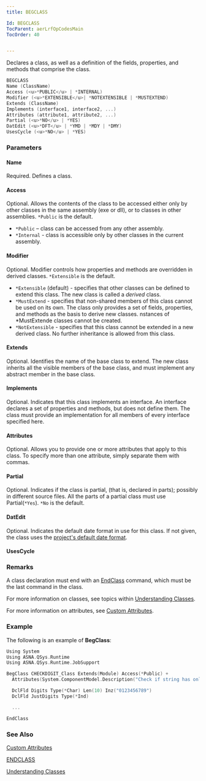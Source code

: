 ```yaml
---
title: BEGCLASS

Id: BEGCLASS
TocParent: aerLrfOpCodesMain
TocOrder: 40


---
```


Declares a class, as well as a definition of the fields, properties, and methods that comprise the class.

```c
BEGCLASS
Name (ClassName)
Access (<u>*PUBLIC</u> | *INTERNAL)
Modifier (<u>*EXTENSIBLE</u>| *NOTEXTENSIBLE | *MUSTEXTEND)
Extends (ClassName)
Implements (interface1, interface2, ...)
Attributes (attribute1, attribute2, ...)
Partial (<u>*NO</u> | *YES)
DatEdit (<u>*DFT</u> | *YMD | *MDY | *DMY)
UsesCycle (<u>*NO</u> | *YES)
```

### Parameters

#### Name

Required. Defines a class.

#### Access

Optional. Allows the contents of the class to be accessed either only by other classes in the same assembly (exe or dll), or to classes in other assemblies. `*Public` is the default.

- `*Public` – class can be accessed from any other assembly.
- `*Internal` - class is accessible only by other classes in the current assembly.

#### Modifier

Optional. Modifier controls how properties and methods are overridden in derived classes. `*Extensible` is the default.

- `*Extensible` (default) - specifies that other classes can be defined to extend this class. The new class is called a *derived* class.
- `*MustExtend` - specifies that non-shared members of this class cannot be used on its own. The class only provides a set of fields, properties, and methods as the basis to derive new classes. nstances of *MustExtende classes cannot be created.
- `*NotExtensible` - specifies that this class cannot be extended in a new derived class. No further inheritance is allowed from this class.

#### Extends

Optional. Identifies the name of the base class to extend. The new class inherits all the visible members of the base class, and must implement any abstract member in the base class.

#### Implements

Optional. Indicates that this class implements an interface. An interface declares a set of properties and methods, but does not define them. The class must provide an implementation for all members of every interface specified here.

#### Attributes

Optional. Allows you to provide one or more attributes that apply to this class. To specify more than one attribute, simply separate them with commas.

#### Partial

Optional. Indicates if the class is partial, (that is, declared in parts); possibly in different source files. All the parts of a partial class must use Partial(`*Yes`). `*No` is the default.

#### DatEdit

Optional. Indicates the default date format in use for this class. If not given, the class uses the [project's default date format](/dox/manuals/vs/projects/Config.html#default-datedit-format).

#### UsesCycle

### Remarks

A class declaration must end with an [EndClass](ENDCLASS.html) command, which must be the last command in the class.

For more information on classes, see topics within [Understanding Classes](ecrTourUnderstandingClassesMain.html).

For more information on attributes, see [Custom Attributes](ecrConCustomAttributes.html).

### Example

The following is an example of **BegClass**:

```c
Using System
Using ASNA.QSys.Runtime
Using ASNA.QSys.Runtime.JobSupport

BegClass CHECKDIGIT_Class Extends(Module) Access(*Public) +
  Attributes(System.ComponentModel.Description("Check if string has only digits"))

  DclFld Digits Type(*Char) Len(10) Inz("0123456789")
  DclFld JustDigits Type(*Ind)

  ...

EndClass
```

### See Also

[Custom Attributes](ecrConCustomAttributes.html)

[ENDCLASS](ENDCLASS.html)

[Understanding Classes](ecrTourUnderstandingClassesMain.html)
